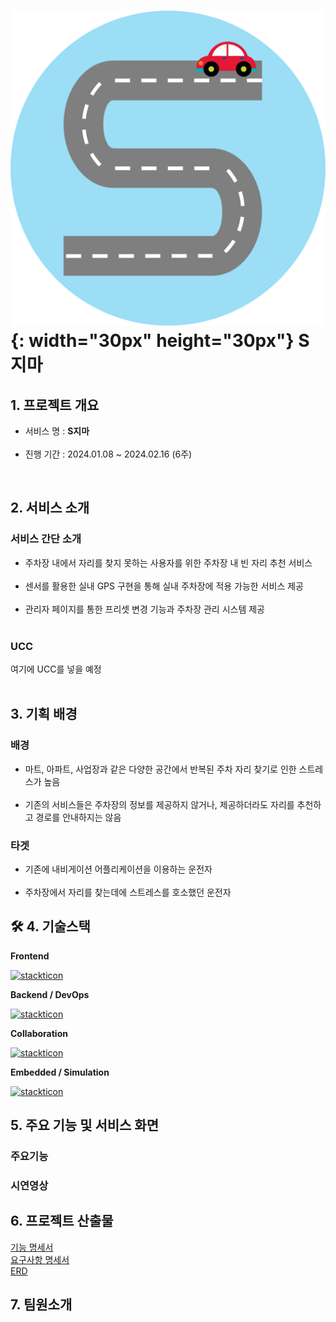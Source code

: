 # ![로고](./로고.png){: width="30px" height="30px"} S지마

## 1. 프로젝트 개요

- 서비스 명 : **S지마**
  <br/>
  <br/>
- 진행 기간 : 2024.01.08 ~ 2024.02.16 (6주)

<br/>

## 2. 서비스 소개

### 서비스 간단 소개

- 주차장 내에서 자리를 찾지 못하는 사용자를 위한 주차장 내 빈 자리 추천 서비스
  <br/>
  <br/>
- 센서를 활용한 실내 GPS 구현을 통해 실내 주차장에 적용 가능한 서비스 제공
  <br/>
  <br/>
- 관리자 페이지를 통한 프리셋 변경 기능과 주차장 관리 시스템 제공
  <br/>
  <br/>

### UCC

여기에 UCC를 넣을 예정
<br/>
<br/>

## 3. 기획 배경

### 배경

- 마트, 아파트, 사업장과 같은 다양한 공간에서 반복된 주차 자리 찾기로 인한 스트레스가 높음
  <br/>
  <br/>
- 기존의 서비스들은 주차장의 정보를 제공하지 않거나, 제공하더라도 자리를 추천하고 경로를 안내하지는 않음

### 타겟

- 기존에 내비게이션 어플리케이션을 이용하는 운전자
  <br/>
  <br/>
- 주차장에서 자리를 찾는데에 스트레스를 호소했던 운전자

## 🛠 4. 기술스택

**Frontend**

[![stackticon](https://firebasestorage.googleapis.com/v0/b/stackticon-81399.appspot.com/o/images%2F1707975907299?alt=media&token=25d47ece-8b95-4bf3-8d22-4d8f3884a4b3)](https://github.com/msdio/stackticon)

**Backend / DevOps**

[![stackticon](https://firebasestorage.googleapis.com/v0/b/stackticon-81399.appspot.com/o/images%2F1707975384097?alt=media&token=9bdf216f-3f16-41c5-89c4-f8d22f84028b)](https://github.com/msdio/stackticon)
<br/>

**Collaboration**

[![stackticon](https://firebasestorage.googleapis.com/v0/b/stackticon-81399.appspot.com/o/images%2F1707975450873?alt=media&token=ca491ae6-5b3a-4e75-98d8-478c66494392)](https://github.com/msdio/stackticon)

**Embedded / Simulation**

[![stackticon](https://firebasestorage.googleapis.com/v0/b/stackticon-81399.appspot.com/o/images%2F1707975598617?alt=media&token=fe70fb21-b626-43cc-9975-8724e30956ff)](https://github.com/msdio/stackticon)

## 5. 주요 기능 및 서비스 화면

### 주요기능

### 시연영상

## 6. 프로젝트 산출물

[기능 명세서](https://evergreen-leopon-157.notion.site/fc07268eb9214db8aa48eca10b398ce2?v=5e438d4588d34080b0b35ff7e628083a&pvs=4)
<br/>
[요구사항 명세서](https://evergreen-leopon-157.notion.site/7a42a6fd22c54a7f9858dfbc5798f1df?v=0a5b61f4d5834201812657ddf14abd0b&pvs=4)
<br/>
[ERD](https://evergreen-leopon-157.notion.site/ERD-74cfe8c004774275ac930393dcfc358f?pvs=4)
<br/>

## 7. 팀원소개

```

```
